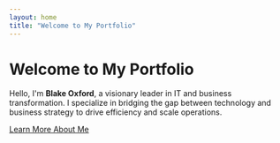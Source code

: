 ```yaml
---
layout: home
title: "Welcome to My Portfolio"
---
```


<h1>Welcome to My Portfolio</h1>
<p>Hello, I'm <strong>Blake Oxford</strong>, a visionary leader in IT and business transformation. I specialize in bridging the gap between technology and business strategy to drive efficiency and scale operations.</p>
<p><a href="/about/" class="btn">Learn More About Me</a></p>
